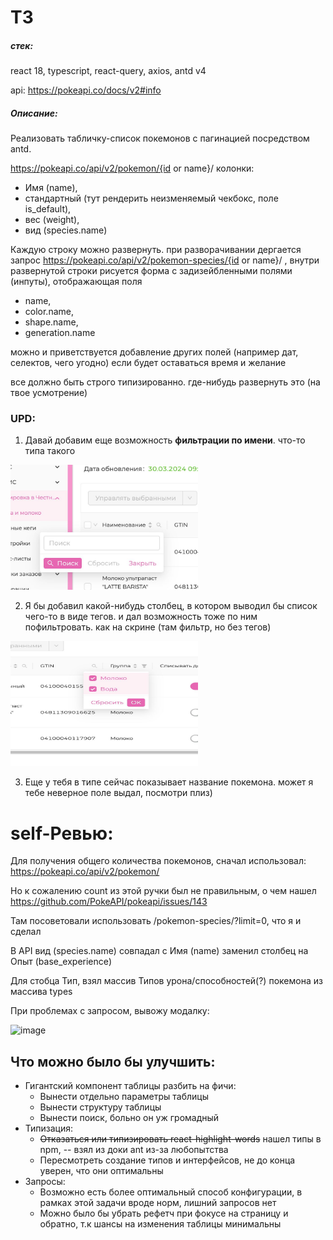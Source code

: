 # ТЗ

##### стек:

react 18, typescript, react-query, axios, antd v4

api: https://pokeapi.co/docs/v2#info

##### Описание:

Реализовать табличку-список покемонов с пагинацией посредством antd.

https://pokeapi.co/api/v2/pokemon/{id or name}/
колонки:

- Имя (name),
- стандартный (тут рендерить неизменяемый чекбокс, поле is_default),
- вес (weight),
- вид (species.name)

Каждую строку можно развернуть. при разворачивании дергается запрос https://pokeapi.co/api/v2/pokemon-species/{id or name}/ ,
внутри развернутой строки рисуется форма с задизейбленными полями (инпуты), отображающая поля

- name,
- color.name,
- shape.name,
- generation.name

можно и приветствуется добавление других полей (например дат, селектов, чего угодно) если будет оставаться время и желание

все должно быть строго типизированно. где-нибудь развернуть это (на твое усмотрение)

### UPD:

1. Давай добавим еще возможность **фильтрации по имени**. что-то типа такого

<img alt="img.png" height="200" src="img.png" width="300"/>

2. Я бы добавил какой-нибудь столбец, в котором выводил бы список чего-то в виде тегов. и дал возможность тоже по ним пофильтровать. как на скрине (там фильтр, но без тегов)

<img alt="img_1.png" height="200" src="img_1.png" width="300"/>

3. Еще у тебя в типе сейчас показывает название покемона. может я тебе неверное поле выдал, посмотри плиз)


# self-Ревью:

Для получения общего количества покемонов, сначал использовал:
https://pokeapi.co/api/v2/pokemon/

Но к сожалению count из этой ручки был не правильным, о чем нашел
https://github.com/PokeAPI/pokeapi/issues/143

Там посоветовали использовать /pokemon-species/?limit=0, что я и сделал

В API вид (species.name) совпадал с Имя (name) заменил столбец на Опыт (base_experience)

Для стобца Тип, взял массив Типов урона/способностей(?) покемона из массива types

При проблемах с запросом, вывожу модалку:

![image](https://github.com/am-mussy/pokemon/assets/57048090/448fdc5a-eada-423a-bf8f-c6500ea6712a)


## Что можно было бы улучшить:

* Гигантский компонент таблицы разбить на фичи:
  * Вынести отдельно параметры таблицы 
  * Вынести структуру таблицы
  * Вынести поиск, больно он уж громадный
* Типизация:
  * ~~Отказаться или типизировать react-highlight-words~~ нашел типы в npm, -- взял из доки ant из-за любопытства
  * Пересмотреть создание типов и интерфейсов, не до конца уверен, что они оптимальны
* Запросы:
  * Возможно есть более оптимальный способ конфигурации, в рамках этой задачи вроде норм, лишний запросов нет
  * Можно было бы убрать рефетч при фокусе на страницу и обратно, т.к шансы на изменения таблицы минимальны

